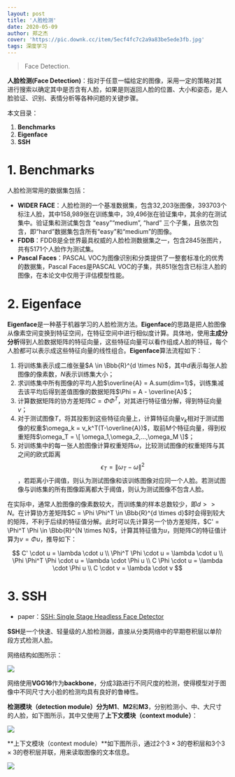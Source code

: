 ```yaml
---
layout: post
title: '人脸检测'
date: 2020-05-09
author: 郑之杰
cover: 'https://pic.downk.cc/item/5ecf4fc7c2a9a83be5ede3fb.jpg'
tags: 深度学习
---
```


> Face Detection.

**人脸检测(Face Detection)**：指对于任意一幅给定的图像，采用一定的策略对其进行搜索以确定其中是否含有人脸，如果是则返回人脸的位置、大小和姿态，是人脸验证、识别、表情分析等各种问题的关键步骤。

本文目录：
1. **Benchmarks**
2. **Eigenface**
3. **SSH**

# 1. Benchmarks
人脸检测常用的数据集包括：
- **WIDER FACE**：人脸检测的一个基准数据集，包含32,203张图像，393703个标注人脸，其中158,989张在训练集中，39,496张在验证集中，其余的在测试集中。验证集和测试集包含 “easy”“medium”, “hard” 三个子集，且依次包含，即“hard”数据集包含所有“easy”和“medium”的图像。
- **FDDB**：FDDB是全世界最具权威的人脸检测数据集之一，包含2845张图片，共有5171个人脸作为测试集。
- **Pascal Faces**：PASCAL VOC为图像识别和分类提供了一整套标准化的优秀的数据集，Pascal Faces是PASCAL VOC的子集，共851张包含已标注人脸的图像，在本论文中仅用于评估模型性能。

# 2. Eigenface
**Eigenface**是一种基于机器学习的人脸检测方法。**Eigenface**的思路是把人脸图像从像素空间变换到特征空间，在特征空间中进行相似度计算。具体地，使用**主成分分析**得到人脸数据矩阵的特征向量，这些特征向量可以看作组成人脸的特征，每个人脸都可以表示成这些特征向量的线性组合。**Eigenface**算法流程如下：
1. 将训练集表示成二维张量$A \in \Bbb{R}^{d \times N}$，其中$d$表示每张人脸图像的像素数，$N$表示训练集大小；
2. 求训练集中所有图像的平均人脸$\overline{A} = A.sum(dim=1)$，训练集减去该平均后得到差值图像的数据矩阵$\Phi = A - \overline{A}$；
3. 计算数据矩阵的协方差矩阵$C = \Phi \Phi^T$，对其进行特征值分解，得到特征向量$v$；
4. 对于测试图像$T$，将其投影到这些特征向量上，计算特征向量$v_k$相对于测试图像的权重$\omega_k = v_k^T(T-\overline{A})$，取前$M$个特征向量，得到权重矩阵$\omega_T = \[ \omega_1,\omega_2,...,\omega_M \]$；
5. 对训练集中的每一张人脸图像计算权重矩阵$\omega$，比较测试图像的权重矩阵与其之间的欧式距离$$\epsilon_T = \| \omega_T - \omega \|^2$$，若距离小于阈值，则认为测试图像和该训练图像对应同一个人脸。若测试图像与训练集的所有图像距离都大于阈值，则认为测试图像不包含人脸。

在实际中，通常人脸图像的像素数较大，而训练集的样本总数较少，即$d>>N$。在计算协方差矩阵$C = \Phi \Phi^T \in \Bbb{R}^{d \times d}$时会得到较大的矩阵，不利于后续的特征值分解。此时可以先计算另一个协方差矩阵，$C' = \Phi^T \Phi \in \Bbb{R}^{N \times N}$，计算其特征值为$u$，则矩阵$C$的特征值计算为$v=\Phi u$，推导如下：

$$ C' \cdot u = \lambda \cdot u \\ \Phi^T \Phi \cdot u = \lambda \cdot u \\ \Phi \Phi^T \Phi \cdot u = \lambda \cdot \Phi u \\ C \Phi \cdot u = \lambda \cdot \Phi u \\ C \cdot v = \lambda \cdot v $$

# 3. SSH
- paper：[SSH: Single Stage Headless Face Detector](https://arxiv.org/abs/1708.03979)

**SSH**是一个快速、轻量级的人脸检测器，直接从分类网络中的早期卷积层以单阶段方式检测人脸。

网络结构如图所示：

![](https://pic.downk.cc/item/5ecf4f8ac2a9a83be5eda2df.jpg)

网络使用**VGG16**作为**backbone**，分成$3$路进行不同尺度的检测，使得模型对于图像中不同尺寸大小脸的检测均具有良好的鲁棒性。

**检测模块（detection module）**分为**M1**、**M2**和**M3**，分别检测小、中、大尺寸的人脸，如下图所示，其中又使用了**上下文模块（context module）**：

![](https://pic.downk.cc/item/5ecf519bc2a9a83be5f009fd.jpg)

**上下文模块（context module）**如下图所示，通过$2$个$3 \times 3$的卷积层和$3$个$3 \times 3$的卷积层并联，用来读取图像的文本信息。

![](https://pic.downk.cc/item/5ecf52c5c2a9a83be5f159e4.jpg)